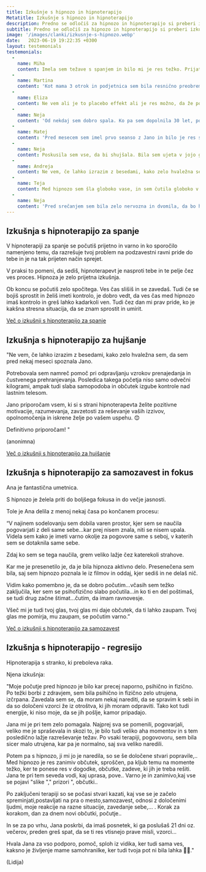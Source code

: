 ```yaml
---
title: Izkušnje s hipnozo in hipnoterapijo
Metatitle: Izkušnje s hipnozo in hipnoterapijo
description: Predno se odločiš za hipnozo in hipnoterapijo si preberi izkušnje  in mnenja strank o hipnozi in hipnoterapiji
subtitle: Predno se odločiš za hipnozo in hipnoterapijo si preberi izkušnje  in mnenja strank o hipnozi in hipnoterapiji
image: '/images/clanki/izkusnje-s-hipnozo.webp'
date:   2023-06-19 19:22:35 +0300
layout: testemonials
testemonials: 
  -  
    name: Miha
    content: Imela sem težave s spanjem in bilo mi je res težko. Prijatelj mi je priporočil Jano Bergant in odločil sem se, da preizkusim še hipnoterapijo. Vesel sem, da sem! Bila je neverjetna. Pomagala mi je, da sem se končno sprostil in se naučil umiriti zvečer pred spanjem. Po najini seansi sem se počutil veliko bolje in jo toplo priporočam vsem, ki imajo težave s spanjem. Hvala!
  -  
    name: Martina
    content: 'Kot mama 3 otrok in podjetnica sem bila resnično preobremenjena. Tako sem bila vpeta v dnevne obveznosti, da sploh čutila nisem, da sem tik pred zlomom. Na seansi sem se tako zelo sprostila, da se je od tam naprej samo še zložilo kot domine. Končno lahko rečem ne strankam, poskrbim zase in to popolnoma brez slabe vesti. Resnično, resnično hvala za to!'        
  -  
    name: Eliza
    content: Ne vem ali je to placebo effekt ali je res možno, da že po 2 poslušanjih nimam več boja s cukrom. Predal s cukrom me ne preganja več! Komaj čakam, da začnem program svobode od čustvenega prenajedanja.    
  -  
    name: Neja
    content: 'Od nekdaj sem dobro spala. Ko pa sem dopolnila 30 let, po rojstvu dveh otrok, se je začela nespočnost. Najprej nisem spala zaradi otrok, potem pa zaredi sebe. Poskusila sem vse - od branja pred spanjem do ukinitve kofeina -, a nič ni pomagalo. Zato sem poiskala Jano. Po samo nekaj seansah sem končno lahko prespala vso noč! Počutim se spočito in čez dan imam veliko več energije. Jano toplo priporočam vsem, ki imajo težave s spanjem. Ona resnično zna pomagat!'
  -  
    name: Matej
    content: 'Pred mesecem sem imel prvo seanso z Jano in bilo je res sproščujoče! Že leta se borim z nespečnostjo in poskusil sem že veliko. Toda po samo eni seansi hipnoterapije z Jano sem prvič po dolgem času se res naspal. Zelo sem hvaležen in prav uživam v poslušanju njenih hipnotičnih posnetkov!'
  -  
    name: Neja
    content: Poskusila sem vse, da bi shujšala. Bila sem ujeta v jojo gor in dol. Dolgoročno ni nič delovalo. Nobene diete se nisem mogla držat, in tako ni nič delovalo. Potem sem našla hipnoterapijo za hujšanje. Naučila sem se, kako se ob čustveih izzivih se ne zatekat v hrano. Kilogrami so potem sami šli dol. Hvala Jana!
  -  
    name: Andreja
    content: Ne vem, če lahko izrazim z besedami, kako zelo hvaležna sem, da sem pred nekaj meseci spoznala Jano. Začeli sva sodelovati, ker sem želela vzpostaviti bolj zdrav odnos do hrane in svojega telesa. Jano priporočam vsem, ki si s strani hipnoterapevta želite pozitivne motivacije, razumevanja, zavzetosti za reševanje vaših izzivov, opolnomočenja in iskrene želje po vašem uspehu. 
  -  
    name: Teja
    content: Med hipnozo sem šla globoko vase, in sem čutila globoko v sebi… čutila sem, kako si me vodila, da sem si živo predstavljala, da sem videla to novo podobo… kako je dobivala barve… obliko…kako je nastala ta moja chearleaderka…in se vgradila vame…. Da jo imam zdaj v sebi… da mi je v pomoč…da bo vedno z menoj. In od takrat naprej, avtomatsko pride ta podoba. Šla sem v stik sama s sabo, našla kar me muči in skozi vprašanja, ki si mi jih postavljala, se je zgradila chearleaderka, ki je prevzela mojo tremo
  -  
    name: Neja
    content: 'Pred srečanjem sem bila zelo nervozna in dvomila, da bo hipnoza delovala zame. Jana je poskrbela, da sem se počutila zelo udobno in varno. Sprva sem bila zelo skeptična, vendar sem se že po eni sami seansi počutim veliko bolj samozavestno. Redno poslušam hipnotični posnetek in čutim kako samozavest vsak dan bolj in bolj raste v meni!'
---
```




## Izkušnja s hipnoterapijo za spanje

V hipnoterapiji za spanje se počutiš prijetno in varno in ko sporočilo namenjeno temu, da razrešuje tvoj problem na podzavestni ravni pride do tebe in je na tak prijeten način sprejet. 

V praksi to pomeni, da sediš, hipnoterapevt je nasproti tebe in te pelje čez ves proces. Hipnoza je zelo prijetna izkušnja. 

Ob koncu se počutiš zelo spočitega. Ves čas slišiš in se zavedaš. Tudi če se bojiš sprostit in želiš imeti kontrolo, je dobro vedt, da ves čas med hipnozo imaš kontrolo in greš lahko kadarkoli ven. Tudi čez dan mi prav pride, ko je kakšna stresna situacija, da se znam sprostit in umirit. 

<a class="section__link" href="/hipnoza-za-spanje-izkusnje/">Več o izkušnji s hipnoterapijo za spanje <i class="ion ion-md-arrow-forward"></i></a>


## Izkušnja s hipnoterapijo za hujšanje

"Ne vem, če lahko izrazim z besedami, kako zelo hvaležna sem, da sem pred nekaj meseci spoznala Jano. 

Potrebovala sem namreč pomoč pri odpravljanju vzrokov prenajedanja in čustvenega prehranjevanja. Posledica takega početja niso samo odvečni kilogrami, ampak tudi slaba samopodoba in občutek izgube kontrole nad lastnim telesom. 

Jano priporočam vsem, ki si s strani hipnoterapevta želite pozitivne motivacije, razumevanja, zavzetosti za reševanje vaših izzivov, opolnomočenja in iskrene želje po vašem uspehu. 😊 

Definitivno priporočam! "

(anonimna)

<a class="section__link" href="/hipnoza-za-hujsanje-izkusnje/">Več o izkušnji s hipnoterapijo za hujšanje <i class="ion ion-md-arrow-forward"></i></a>


## Izkušnja s hipnoterapijo za samozavest in fokus

Ana je fantastična umetnica. 

S hipnozo je želela priti do boljšega fokusa in do večje jasnosti.

Tole je Ana delila z menoj nekaj časa po končanem procesu:

“V najinem sodelovanju sem dobila varen prostor, kjer sem se naučila pogovarjati z deli same sebe…kar prej nisem znala, niti se nisem upala. Videla sem kako je imeti varno okolje za pogovore same s seboj, v katerih sem se dotaknila same sebe.

Zdaj ko sem se tega naučila, grem veliko lažje čez katerekoli strahove.

Kar me je presenetilo je, da je bila hipnoza aktivno delo. Presenečena sem bila, saj sem hipnozo poznala le iz filmov in oddaj, kjer sediš in ne delaš nič. 

Vidim kako pomembno je, da se dobro počutim…včasih sem težko zaključila, ker sem se psihofizično slabo počutila…in ko ti en del poštimaš, se tudi drug začne štimat…čutim, da imam ravnovesje.

Všeč mi je tudi tvoj glas, tvoj glas mi daje občutek, da ti lahko zaupam. Tvoj glas me pomirja, mu zaupam, se počutim varno.”


<a class="section__link" href="/hipnoza-za-samozavest-izkusnje/">Več o izkušnji s hipnoterapijo za samozavest <i class="ion ion-md-arrow-forward"></i></a>



## Izkušnja s hipnoterapijo - regresijo


Hipnoterapija s stranko, ki preboleva raka.

Njena izkušnja:

"Moje počutje pred hipnozo je bilo kar precej naporno, psihično in fizično. Po težki borbi z zdravjem, sem bila psihično in fizično zelo utrujena, izčrpana. Zavedala sem se, da moram nekaj narediti, da se spravim k sebi in da so določeni vzorci že iz otroštva, ki jih moram odpraviti. Tako kot tudi energije, ki niso moje, da se jih pošlje, kamor pripadajo.

Jana mi je pri tem zelo pomagala. Najprej sva se pomenili, pogovarjali, veliko me je spraševala in skozi to, je bilo tudi veliko aha momentov in s tem posledično lažje razreševanje težav. Po vsaki terapiji, pogovovoru, sem bila sicer malo utrujena, kar pa je normalno, saj sva veliko naredili.

Potem pa s hipnozo, ji mi jo je naredila, so se še določene stvari popravile,.. Med hipnozo je res zanimiv občutek, sproščen, pa kljub temu na momente težko, ker te ponese res v dogodke, občutke, zadeve, ki jih je treba rešiti. Jana te pri tem seveda vodi, kaj uprasa, pove.. Varno je in zanimivo,kaj vse se pojavi "slike "," prizori ", občutki..

Po zaključeni terapiji so se počasi stvari kazati, kaj vse se je začelo spreminjati,postavljati na pra o mesto,samozavest, odnosi z določenimi ljudmi, moje reakcije na razne situacije, zavedanje sebe,... . Korak za korakom, dan za dnem novi občutki, počutje.. 

In se za po vrhu, Jana poskrbi, da imaš posnetek, ki ga poslušaš 21 dni oz. večerov, preden greš spat, da se ti res vtisnejo prave misli, vzorci...

Hvala Jana za vso podporo, pomoč, sploh iz vidika, ker tudi sama ves, kaksno je življenje mame samohranilke, ker tudi tvoja pot ni bila lahka 🙏🍀."

(Lidija)